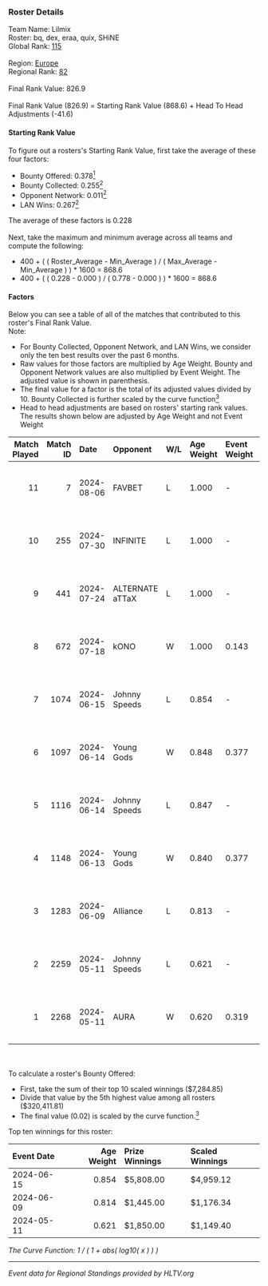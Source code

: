 ### Roster Details<br />
Team Name: Lilmix<br />
Roster: bq, dex, eraa, quix, SHiNE<br />
Global Rank: [115](../standings_global.md)<br />
<br />
Region: [Europe]( ../standings_europe.md)<br />
Regional Rank: [82]( ../standings_europe.md)<br />
<br />
Final Rank Value:  826.9<br />
<br />
Final Rank Value (826.9) = Starting Rank Value (868.6) + Head To Head Adjustments (-41.6)<br />

#### Starting Rank Value<br />
To figure out a rosters's Starting Rank Value, first take the average of these four factors:<br />
- Bounty Offered: 0.378[<sup>1</sup>](#table2)
- Bounty Collected: 0.255[<sup>2</sup>](#table1)
- Opponent Network: 0.011[<sup>2</sup>](#table1)
- LAN Wins: 0.267[<sup>2</sup>](#table1)

The average of these factors is 0.228<br />
<br />
Next, take the maximum and minimum average across all teams and compute the following:<br />
- 400 + ( ( Roster_Average - Min_Average ) / ( Max_Average - Min_Average ) ) * 1600 = 868.6
- 400 + ( ( 0.228 - 0.000 ) / ( 0.778 - 0.000 ) ) * 1600 = 868.6


#### Factors<br />
Below you can see a table of all of the matches that contributed to this roster's Final Rank Value.<br />
Note:<br />

- For Bounty Collected, Opponent Network, and LAN Wins, we consider only the ten best results over the past 6 months.
- Raw values for those factors are multiplied by Age Weight. Bounty and Opponent Network values are also multiplied by Event Weight. The adjusted value is shown in parenthesis.
- The final value for a factor is the total of its adjusted values divided by 10. Bounty Collected is further scaled by the curve function[<sup>3</sup>](#curveFunction)
- Head to head adjustments are based on rosters' starting rank values. The results shown below are adjusted by Age Weight and not Event Weight
<span id="table1"></span><br />


| Match Played | Match ID | Date       | Opponent        | W/L | Age Weight | Event Weight | Bounty Collected | Opponent Network | LAN Wins  | H2H Adj. | Roster                      |
| -: | -: | :- | :- | :- | :- | :- | :- | :- | :- | -: | :- |
|           11 |        7 | 2024-08-06 | FAVBET          | L   | 1.000      | -            | -                | -                | -         |   -15.46 | bq, dex, eraa, quix, SHiNE  |
|           10 |      255 | 2024-07-30 | INFINITE        | L   | 1.000      | -            | -                | -                | -         |   -25.23 | bq, dex, L00m1, quix, SHiNE |
|            9 |      441 | 2024-07-24 | ALTERNATE aTTaX | L   | 1.000      | -            | -                | -                | -         |   -16.79 | bq, dex, L00m1, quix, SHiNE |
|            8 |      672 | 2024-07-18 | kONO            | W   | 1.000      | 0.143        | 0.028 (0.004)    | 0.553 (0.079)    | 0 (0.000) |    13.43 | bq, dex, L00m1, quix, SHiNE |
|            7 |     1074 | 2024-06-15 | Johnny Speeds   | L   | 0.854      | -            | -                | -                | -         |    -2.93 | bq, dex, poiii, quix, zyyx  |
|            6 |     1097 | 2024-06-14 | Young Gods      | W   | 0.848      | 0.377        | 0.007 (0.002)    | 0.032 (0.010)    | 1 (0.848) |     7.98 | bq, dex, poiii, quix, zyyx  |
|            5 |     1116 | 2024-06-14 | Johnny Speeds   | L   | 0.847      | -            | -                | -                | -         |    -2.87 | bq, dex, poiii, quix, zyyx  |
|            4 |     1148 | 2024-06-13 | Young Gods      | W   | 0.840      | 0.377        | 0.007 (0.002)    | 0.032 (0.010)    | 1 (0.840) |     8.08 | bq, dex, poiii, quix, zyyx  |
|            3 |     1283 | 2024-06-09 | Alliance        | L   | 0.813      | -            | -                | -                | -         |   -13.31 | bq, dex, poiii, quix, zyyx  |
|            2 |     2259 | 2024-05-11 | Johnny Speeds   | L   | 0.621      | -            | -                | -                | -         |    -1.74 | bq, dex, poiii, quix, zyyx  |
|            1 |     2268 | 2024-05-11 | AURA            | W   | 0.620      | 0.319        | 0.017 (0.003)    | 0.057 (0.011)    | 1 (0.620) |     7.24 | bq, dex, poiii, quix, zyyx  |

<br />
<span id="table2"></span><br />
To calculate a roster's Bounty Offered:<br />

- First, take the sum of their top 10 scaled winnings ($7,284.85)
- Divide that value by the 5th highest value among all rosters ($320,411.81)
- The final value (0.02) is scaled by the curve function.[<sup>3</sup>](#curveFunction)

Top ten winnings for this roster:<br />

| Event Date | Age Weight | Prize Winnings | Scaled Winnings |
| :- | -: | :- | :- |
| 2024-06-15 |      0.854 | $5,808.00      | $4,959.12       |
| 2024-06-09 |      0.814 | $1,445.00      | $1,176.34       |
| 2024-05-11 |      0.621 | $1,850.00      | $1,149.40       |


<span id="curveFunction"></span>_The Curve Function: 1 / ( 1 + abs( log10( x ) ) )_<br />

---
_Event data for Regional Standings provided by HLTV.org_<br />
